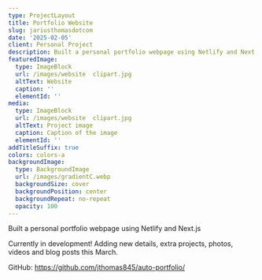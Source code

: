 ```yaml
---
type: ProjectLayout
title: Portfolio Website
slug: jariusthomasdotcom
date: '2025-02-05'
client: Personal Project
description: Built a personal portfolio webpage using Netlify and Next.js
featuredImage:
  type: ImageBlock
  url: /images/website  clipart.jpg
  altText: Website
  caption: ''
  elementId: ''
media:
  type: ImageBlock
  url: /images/website  clipart.jpg
  altText: Project image
  caption: Caption of the image
  elementId: ''
addTitleSuffix: true
colors: colors-a
backgroundImage:
  type: BackgroundImage
  url: /images/gradientC.webp
  backgroundSize: cover
  backgroundPosition: center
  backgroundRepeat: no-repeat
  opacity: 100
---
```

Built a personal portfolio webpage using Netlify and Next.js

Currently in development! Adding new details, extra projects, photos, videos and blog posts this March.

GitHub: <https://github.com/jthomas845/auto-portfolio/>
